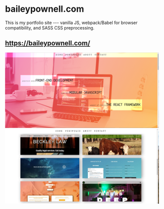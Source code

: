 # baileypownell.com

This is my portfolio site --- vanilla JS, webpack/Babel for browser compatibility, and SASS CSS preprocessing.

## https://baileypownell.com/

![landing page](landingpage.PNG)
![portfolio section](screengrab.JPG)
